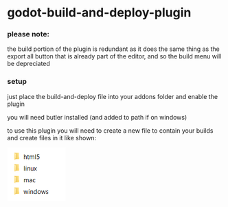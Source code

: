 # godot-build-and-deploy-plugin

### please note:

the build portion of the plugin is redundant as it does the same thing as the export all button that is already part of the editor, and so the build menu will be depreciated

### setup

just place the build-and-deploy file into your addons folder and enable the plugin

you will need butler installed (and added to path if on windows)

to use this plugin you will need to create a new file to contain your builds and create files in it like shown: 
<p>
  <img src="assets/directory example.png">
</p>


